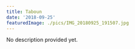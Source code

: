 ```yaml
---
title: Taboun
date: '2018-09-25'
featuredImage: ./pics/IMG_20180925_191507.jpg
---
```


No description provided yet.
